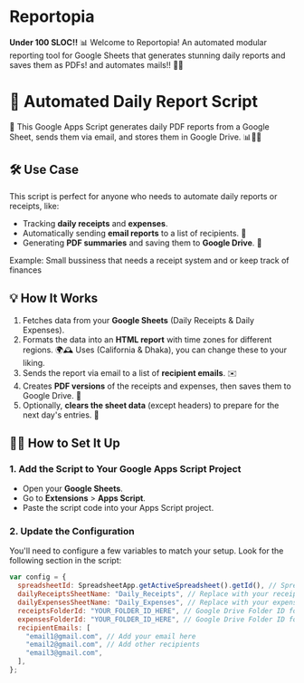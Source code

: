 # Reportopia
**Under 100 SLOC!!**
📊 Welcome to Reportopia! An automated modular reporting tool for Google Sheets that generates stunning daily reports and saves them as PDFs! and automates mails!! 📄✨

# 🧾 Automated Daily Report Script

🚀 This Google Apps Script generates daily PDF reports from a Google Sheet, sends them via email, and stores them in Google Drive. 📊📧✨

## 🛠 Use Case

This script is perfect for anyone who needs to automate daily reports or receipts, like:

- Tracking **daily receipts** and **expenses**.
- Automatically sending **email reports** to a list of recipients. 📩
- Generating **PDF summaries** and saving them to **Google Drive**. 📂

Example: Small bussiness that needs a receipt system and or keep track of finances

## 💡 How It Works

1. Fetches data from your **Google Sheets** (Daily Receipts & Daily Expenses).
2. Formats the data into an **HTML report** with time zones for different regions. 🌍🕰
   Uses (California & Dhaka), you can change these to your liking.
3. Sends the report via email to a list of **recipient emails**. ✉️
4. Creates **PDF versions** of the receipts and expenses, then saves them to Google Drive. 📄
5. Optionally, **clears the sheet data** (except headers) to prepare for the next day's entries. 🧹

## 🧑‍💻 How to Set It Up

### 1. Add the Script to Your Google Apps Script Project

- Open your **Google Sheets**.
- Go to **Extensions** > **Apps Script**.
- Paste the script code into your Apps Script project.

### 2. Update the Configuration

You'll need to configure a few variables to match your setup. Look for the following section in the script:

```javascript
var config = {
  spreadsheetId: SpreadsheetApp.getActiveSpreadsheet().getId(), // Spreadsheet ID
  dailyReceiptsSheetName: "Daily_Receipts", // Replace with your receipts sheet name
  dailyExpensesSheetName: "Daily_Expenses", // Replace with your expenses sheet name
  receiptsFolderId: "YOUR_FOLDER_ID_HERE", // Google Drive Folder ID for Receipts PDFs
  expensesFolderId: "YOUR_FOLDER_ID_HERE", // Google Drive Folder ID for Expenses PDFs
  recipientEmails: [
    "email1@gmail.com", // Add your email here
    "email2@gmail.com", // Add other recipients
    "email3@gmail.com",
  ],
};
```
